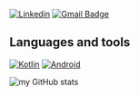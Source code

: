 
[![Linkedin](https://img.shields.io/badge/LinkedIn-0077B5?style=for-the-badge&logo=linkedin&logoColor=white)](https://www.linkedin.com/in/osemwota/)
[![Gmail Badge](https://img.shields.io/badge/Gmail-D14836?style=for-the-badge&logo=gmail&logoColor=white&link=mailto:david.osemwota@gmail.com)](mailto:david.osemwota@gmail.com)
## Languages and tools
[![Kotlin](https://img.shields.io/badge/Kotlin-0095D5?&style=for-the-badge&logo=kotlin&logoColor=white)](<on click url>)
[![Android](https://img.shields.io/badge/Android-3DDC84?style=for-the-badge&logo=android&logoColor=white)](<on click url>)

![my GitHub stats](https://github-readme-stats.vercel.app/api?username=david-oh-git)




